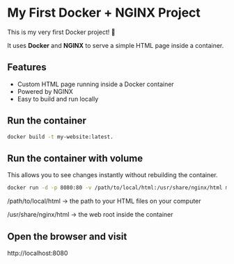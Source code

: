 # My First Docker + NGINX Project

This is my very first Docker project! 🎉  

It uses **Docker** and **NGINX** to serve a simple HTML page inside a container.

## Features

- Custom HTML page running inside a Docker container
- Powered by NGINX
- Easy to build and run locally
## Run the container
```bash
docker build -t my-website:latest.
```
## Run the container with volume
This allows you to see changes instantly without rebuilding the container.
```bash
docker run -d -p 8080:80 -v /path/to/local/html:/usr/share/nginx/html my-website:latest
```
/path/to/local/html → the path to your HTML files on your computer

/usr/share/nginx/html → the web root inside the container

## Open the browser and visit
http://localhost:8080

